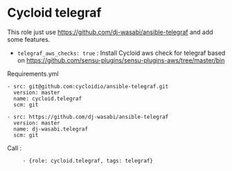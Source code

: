 # Cycloid telegraf

This role just use https://github.com/dj-wasabi/ansible-telegraf and add some features.

  * `telegraf_aws_checks: true` : Install Cycloid aws check for telegraf based on https://github.com/sensu-plugins/sensu-plugins-aws/tree/master/bin

Requirements.yml

```
- src: git@github.com:cycloidio/ansible-telegraf.git
  version: master
  name: cycloid.telegraf
  scm: git

- src: https://github.com/dj-wasabi/ansible-telegraf
  version: master
  name: dj-wasabi.telegraf
  scm: git
```

Call :

```                                                                                                                                                                                                                                                                                                                                                                     
     - {role: cycloid.telegraf, tags: telegraf}
```

